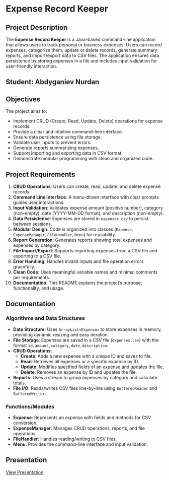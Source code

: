 # Expense Record Keeper

## Project Description
The **Expense Record Keeper** is a Java-based command-line application that allows users to track personal or business expenses. Users can record expenses, categorize them, update or delete records, generate summary reports, and import/export data to CSV files. The application ensures data persistence by storing expenses in a file and includes input validation for user-friendly interaction.

## Student: Abdyganiev Nurdan

## Objectives
The project aims to:
- Implement CRUD (Create, Read, Update, Delete) operations for expense records.
- Provide a clear and intuitive command-line interface.
- Ensure data persistence using file storage.
- Validate user inputs to prevent errors.
- Generate reports summarizing expenses.
- Support importing and exporting data in CSV format.
- Demonstrate modular programming with clean and organized code.

## Project Requirements
1. **CRUD Operations**: Users can create, read, update, and delete expense records.
2. **Command Line Interface**: A menu-driven interface with clear prompts guides user interactions.
3. **Input Validation**: Validates expense amount (positive number), category (non-empty), date (YYYY-MM-DD format), and description (non-empty).
4. **Data Persistence**: Expenses are stored in `expenses.csv` to persist between sessions.
5. **Modular Design**: Code is organized into classes (`Expense`, `ExpenseManager`, `FileHandler`, `Menu`) for reusability.
6. **Report Generation**: Generates reports showing total expenses and expenses by category.
7. **File Import/Export**: Supports importing expenses from a CSV file and exporting to a CSV file.
8. **Error Handling**: Handles invalid inputs and file operation errors gracefully.
9. **Clean Code**: Uses meaningful variable names and minimal comments per requirements.
10. **Documentation**: This README explains the project’s purpose, functionality, and usage.

## Documentation
### Algorithms and Data Structures
- **Data Structure**: Uses `ArrayList<Expense>` to store expenses in memory, providing dynamic resizing and easy iteration.
- **File Storage**: Expenses are saved in a CSV file (`expenses.csv`) with the format `id,amount,category,date,description`.
- **CRUD Operations**:
  - **Create**: Adds a new expense with a unique ID and saves to file.
  - **Read**: Retrieves all expenses or a specific expense by ID.
  - **Update**: Modifies specified fields of an expense and updates the file.
  - **Delete**: Removes an expense by ID and updates the file.
- **Reports**: Uses a stream to group expenses by category and calculate totals.
- **File I/O**: Reads/writes CSV files line-by-line using `BufferedReader` and `BufferedWriter`.

### Functions/Modules
- **Expense**: Represents an expense with fields and methods for CSV conversion.
- **ExpenseManager**: Manages CRUD operations, reports, and file operations.
- **FileHandler**: Handles reading/writing to CSV files.
- **Menu**: Provides the command-line interface and input validation.

## Presentation
[View Presentation](https://drive.google.com/drive/folders/1h1UuqzGyfswWVQxZGfhhV9Lg6qSM2qk9?usp=drive_link)
